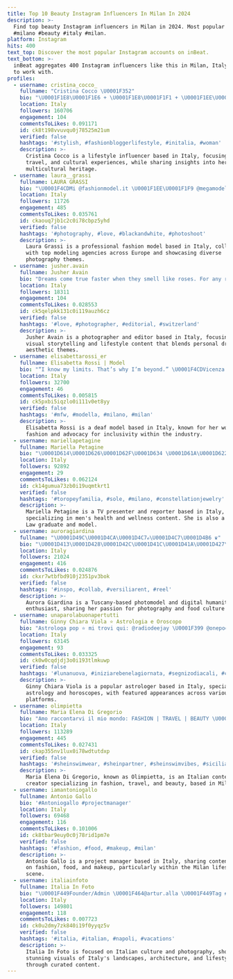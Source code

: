 ```yaml
---
title: Top 10 Beauty Instagram Influencers In Milan In 2024
description: >-
  Find top beauty Instagram influencers in Milan in 2024. Most popular hashtags:
  #milano #beauty #italy #milan.
platform: Instagram
hits: 400
text_top: Discover the most popular Instagram accounts on inBeat.
text_bottom: >-
  inBeat aggregates 400 Instagram influencers like this in Milan, Italy for you
  to work with.
profiles:
  - username: cristina_cocco_
    fullname: "Cristina Cocco \U0001F352"
    bio: "\U0001F1E8\U0001F1E6 + \U0001F1E8\U0001F1F1 + \U0001F1EE\U0001F1F9 d’origine ❤️ ~ Food&Life Lover ~ Traveller ~ \U0001F4CD Monza \U0001F4CDBergamo \U0001F4CD Brescia My Blog \U0001F447"
    location: Italy
    followers: 160706
    engagement: 104
    commentsToLikes: 0.091171
    id: ck8t198vvuvqu0j78525m21um
    verified: false
    hashtags: '#stylish, #fashionbloggerlifestyle, #initalia, #woman'
    description: >-
      Cristina Cocco is a lifestyle influencer based in Italy, focusing on food,
      travel, and cultural experiences, while sharing insights into her
      multicultural heritage.
  - username: laura__grassi
    fullname: LAURA GRASSI
    bio: "\U0001F4CDMi @fashionmodel.it \U0001F1EE\U0001F1F9 @megamodelagency \U0001F1E9\U0001F1EA @metropolitanmodelsgroup \U0001F1EB\U0001F1F7"
    location: Italy
    followers: 11726
    engagement: 485
    commentsToLikes: 0.035761
    id: ckaouq7jb1c2c0i78cbpz5yhd
    verified: false
    hashtags: '#photography, #love, #blackandwhite, #photoshoot'
    description: >-
      Laura Grassi is a professional fashion model based in Italy, collaborating
      with top modeling agencies across Europe and showcasing diverse
      photography themes.
  - username: jusher.avain
    fullname: Jusher Avain
    bio: "Dreams come true faster when they smell like roses. For any requests: jusher.avain@live.com From Belém \U0001F1E7\U0001F1F7 / Based in Lugano \U0001F1E8\U0001F1ED/ Often in Milan \U0001F1EE\U0001F1F9"
    location: Italy
    followers: 18311
    engagement: 104
    commentsToLikes: 0.028553
    id: ck5qelpkk131c0i119auzh6cz
    verified: false
    hashtags: '#love, #photographer, #editorial, #switzerland'
    description: >-
      Jusher Avain is a photographer and editor based in Italy, focusing on
      visual storytelling and lifestyle content that blends personal dreams with
      aesthetic themes.
  - username: elisabettarossi_er
    fullname: Elisabetta Rossi | Model
    bio: "“I know my limits. That’s why I’m beyond.” \U0001F4CDVicenza - Milano Deaf model with on and off switch #cochlearimplant Digital @power_talent_agency"
    location: Italy
    followers: 32700
    engagement: 46
    commentsToLikes: 0.005815
    id: ck5pxbi5iqzlo0i111v0et8yy
    verified: false
    hashtags: '#mfw, #modella, #milano, #milan'
    description: >-
      Elisabetta Rossi is a deaf model based in Italy, known for her work in
      fashion and advocacy for inclusivity within the industry.
  - username: mariellapetagine
    fullname: Mariella Petagine
    bio: "\U0001D614\U0001D626\U0001D62F\U0001D634 \U0001D61A\U0001D622\U0001D62F\U0001D622 \U0001D62A\U0001D62F \U0001D60A\U0001D630\U0001D633\U0001D631\U0001D630\U0001D633\U0001D626 \U0001D61A\U0001D622\U0001D62F\U0001D630 \U0001F317 Tv Presenter/Reporter Bocconi Law Graduated Model"
    location: Italy
    followers: 92892
    engagement: 29
    commentsToLikes: 0.062124
    id: ck14gumua73zb0i19uqmtkrt1
    verified: false
    hashtags: '#toropeyfamilia, #sole, #milano, #constellationjewelry'
    description: >-
      Mariella Petagine is a TV presenter and reporter based in Italy,
      specializing in men's health and wellness content. She is also a Bocconi
      Law graduate and model.
  - username: auroragiardina
    fullname: "\U0001D49C\U0001D4CA\U0001D4C7ℴ\U0001D4C7\U0001D4B6 ♛"
    bio: "\U0001D413\U0001D428\U0001D42C\U0001D41C\U0001D41A\U0001D427\U0001D41A | \U0001D408\U0001D42D\U0001D41A\U0001D425\U0001D432 \U0001F1EE\U0001F1F9 \U0001D40F\U0001D421\U0001D428\U0001D42D\U0001D428\U0001D426\U0001D428\U0001D41D\U0001D41E\U0001D425 \U0001F4F8 \U0001D403\U0001D422\U0001D420\U0001D422\U0001D42D\U0001D41A\U0001D425 \U0001D407\U0001D42E\U0001D426\U0001D41A\U0001D427\U0001D422\U0001D42D\U0001D422\U0001D41E\U0001D42C\U0001F469\U0001F3FB‍\U0001F393 \U0001D405\U0001D428\U0001D428\U0001D41D \U0001D425\U0001D428\U0001D42F\U0001D41E\U0001D42B \U0001FAF6\U0001F3FB ⭐️⭐️⭐️ \U0001D656\U0001D662\U0001D664\U0001D667 \U0001D65B\U0001D656\U0001D669\U0001D65E ▪ ©ⓘⓝⓔⓜⓐ ▪"
    location: Italy
    followers: 21024
    engagement: 416
    commentsToLikes: 0.024876
    id: ckxr7wtbfbd910j2351pv3bok
    verified: false
    hashtags: '#inspo, #collab, #versiliarent, #reel'
    description: >-
      Aurora Giardina is a Tuscany-based photomodel and digital humanities
      enthusiast, sharing her passion for photography and food culture in Italy.
  - username: unaparolabuonapertutti
    fullname: Ginny Chiara Viola ⭐️ Astrologia e Oroscopo
    bio: "Astrologa pop ⭐️ mi trovi qui: @radiodeejay \U0001F399 @onepodcast_ \U0001F3A7 @fanpage.it @deabyday \U0001F3A5 @tustylemagazine @livingcorriere @lacucinaitaliana \U0001F58B@iodonna_it \U0001F4F1"
    location: Italy
    followers: 63145
    engagement: 93
    commentsToLikes: 0.033325
    id: ck0w0cqdjdj3o0i193tlmkuwp
    verified: false
    hashtags: '#lunanuova, #iniziarebenelagiornata, #segnizodiacali, #caffe'
    description: >-
      Ginny Chiara Viola is a popular astrologer based in Italy, specializing in
      astrology and horoscopes, with featured appearances across various media
      platforms.
  - username: olimpietta
    fullname: Maria Elena Di Gregorio
    bio: "Amo raccontarvi il mio mondo: FASHION | TRAVEL | BEAUTY \U0001F4CDMilan, Italy Content Creator Blog"
    location: Italy
    followers: 113289
    engagement: 445
    commentsToLikes: 0.027431
    id: ckap355nv1lux0i78wdtutdxp
    verified: false
    hashtags: '#sheinswimwear, #sheinpartner, #sheinswimvibes, #sicilia'
    description: >-
      Maria Elena Di Gregorio, known as Olimpietta, is an Italian content
      creator specializing in fashion, travel, and beauty, based in Milan.
  - username: iamantoniogallo
    fullname: Antonio Gallo
    bio: '#Antoniogallo #projectmanager'
    location: Italy
    followers: 69468
    engagement: 116
    commentsToLikes: 0.101006
    id: ck8tbar9euy0c0j78rid1pm7e
    verified: false
    hashtags: '#fashion, #food, #makeup, #milan'
    description: >-
      Antonio Gallo is a project manager based in Italy, sharing content focused
      on fashion, food, and makeup, particularly within the Milan lifestyle
      scene.
  - username: italiainfoto
    fullname: Italia In Foto
    bio: "\U0001F449Founder/Admin \U0001F464@artur.alla \U0001F449Tag #italiainfoto \U0001F91D scrivimi in DM"
    location: Italy
    followers: 149801
    engagement: 118
    commentsToLikes: 0.007723
    id: ck0u2dmy7zk840i19f0yyqz5v
    verified: false
    hashtags: '#italia, #italian, #napoli, #vacations'
    description: >-
      Italia In Foto is focused on Italian culture and photography, showcasing
      stunning visuals of Italy's landscapes, architecture, and lifestyle
      through curated content.
---
```


